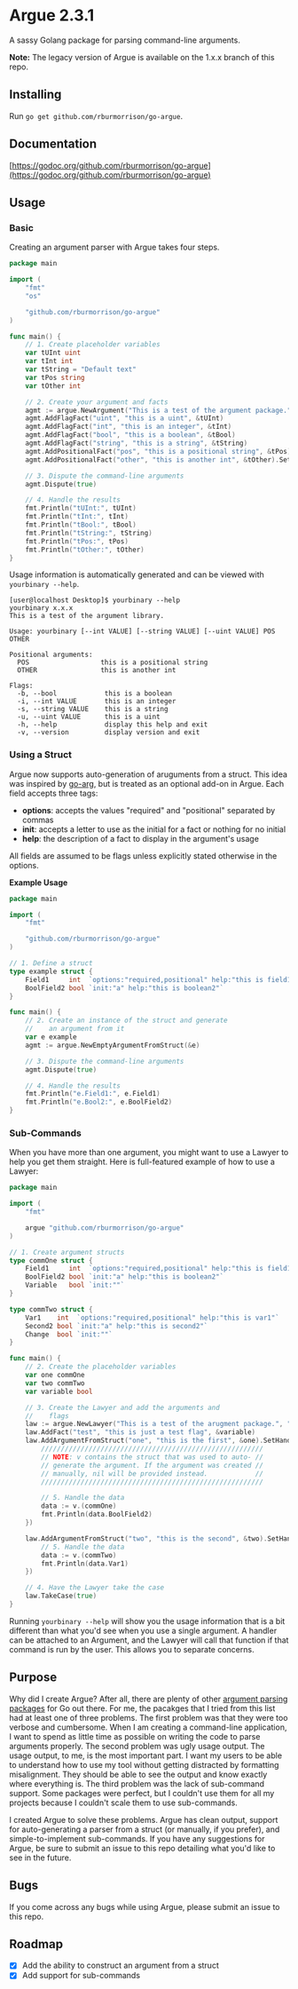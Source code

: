 # Argue 2.3.1

A sassy Golang package for parsing command-line arguments.

**Note:** The legacy version of Argue is available on the 1.x.x branch of this repo.

## Installing

Run `go get github.com/rburmorrison/go-argue`.

## Documentation

[https://godoc.org/github.com/rburmorrison/go-argue](https://godoc.org/github.com/rburmorrison/go-argue)

## Usage

### Basic

Creating an argument parser with Argue takes four steps.

```go
package main

import (
	"fmt"
	"os"

	"github.com/rburmorrison/go-argue"
)

func main() {
	// 1. Create placeholder variables
	var tUInt uint
	var tInt int
	var tString = "Default text"
	var tPos string
	var tOther int

	// 2. Create your argument and facts
	agmt := argue.NewArgument("This is a test of the argument package.", "x.x.x") // or argue.NewEmptyArgument()
	agmt.AddFlagFact("uint", "this is a uint", &tUInt)
	agmt.AddFlagFact("int", "this is an integer", &tInt)
	agmt.AddFlagFact("bool", "this is a boolean", &tBool)
	agmt.AddFlagFact("string", "this is a string", &tString)
	agmt.AddPositionalFact("pos", "this is a positional string", &tPos)
	agmt.AddPositionalFact("other", "this is another int", &tOther).SetRequired(false)

	// 3. Dispute the command-line arguments
	agmt.Dispute(true)

	// 4. Handle the results
	fmt.Println("tUInt:", tUInt)
	fmt.Println("tInt:", tInt)
	fmt.Println("tBool:", tBool)
	fmt.Println("tString:", tString)
	fmt.Println("tPos:", tPos)
	fmt.Println("tOther:", tOther)
}
```

Usage information is automatically generated and can be viewed with `yourbinary --help`.

```
[user@localhost Desktop]$ yourbinary --help
yourbinary x.x.x
This is a test of the argument library.

Usage: yourbinary [--int VALUE] [--string VALUE] [--uint VALUE] POS OTHER

Positional arguments:
  POS                  this is a positional string
  OTHER                this is another int

Flags:
  -b, --bool            this is a boolean
  -i, --int VALUE       this is an integer
  -s, --string VALUE    this is a string
  -u, --uint VALUE      this is a uint
  -h, --help            display this help and exit
  -v, --version         display version and exit
```

### Using a Struct

Argue now supports auto-generation of aruguments from a struct. This idea was inspired by [go-arg](https://github.com/alexflint/go-arg), but is treated as an optional add-on in Argue. Each field accepts three tags:

- **options**: accepts the values "required" and "positional" separated by commas
- **init**: accepts a letter to use as the initial for a fact or nothing for no initial
- **help**: the description of a fact to display in the argument's usage

All fields are assumed to be flags unless explicitly stated otherwise in the options.

**Example Usage**

```go
package main

import (
	"fmt"

	"github.com/rburmorrison/go-argue"
)

// 1. Define a struct
type example struct {
	Field1     int  `options:"required,positional" help:"this is field1"`
	BoolField2 bool `init:"a" help:"this is boolean2"`
}

func main() {
	// 2. Create an instance of the struct and generate
	//    an argument from it
	var e example
	agmt := argue.NewEmptyArgumentFromStruct(&e)

	// 3. Dispute the command-line arguments
	agmt.Dispute(true)

	// 4. Handle the results
	fmt.Println("e.Field1:", e.Field1)
	fmt.Println("e.Bool2:", e.BoolField2)
}
```

### Sub-Commands
When you have more than one argument, you might want to use a Lawyer to help you get them straight. Here is full-featured example of how to use a Lawyer:

```go
package main

import (
	"fmt"

	argue "github.com/rburmorrison/go-argue"
)

// 1. Create argument structs
type commOne struct {
	Field1     int  `options:"required,positional" help:"this is field1"`
	BoolField2 bool `init:"a" help:"this is boolean2"`
	Variable   bool `init:""`
}

type commTwo struct {
	Var1    int  `options:"required,positional" help:"this is var1"`
	Second2 bool `init:"a" help:"this is second2"`
	Change  bool `init:""`
}

func main() {
	// 2. Create the placeholder variables
	var one commOne
	var two commTwo
	var variable bool

	// 3. Create the Lawyer and add the arguments and
	//    flags
	law := argue.NewLawyer("This is a test of the arugment package.", "x.x.x")
	law.AddFact("test", "this is just a test flag", &variable)
	law.AddArgumentFromStruct("one", "this is the first", &one).SetHandler(func(v interface{}) {
		////////////////////////////////////////////////////////
		// NOTE: v contains the struct that was used to auto- //
		// generate the argument. If the argument was created //
		// manually, nil will be provided instead.            //
		////////////////////////////////////////////////////////

		// 5. Handle the data
		data := v.(commOne)
		fmt.Println(data.BoolField2)
	})

	law.AddArgumentFromStruct("two", "this is the second", &two).SetHandler(func(v interface{}) {
		// 5. Handle the data
		data := v.(commTwo)
		fmt.Println(data.Var1)
	})

	// 4. Have the Lawyer take the case
	law.TakeCase(true)
}
```

Running `yourbinary --help` will show you the usage information that is a bit different than what you'd see when you use a single argument. A handler can be attached to an Argument, and the Lawyer will call that function if that command is run by the user. This allows you to separate concerns. 

## Purpose

Why did I create Argue? After all, there are plenty of other [argument parsing packages](https://github.com/avelino/awesome-go#command-line) for Go out there. For me, the pacakges that I tried from this list had at least one of three problems. The first problem was that they were too verbose and cumbersome. When I am creating a command-line application, I want to spend as little time as possible on writing the code to parse arguments properly. The second problem was ugly usage output. The usage output, to me, is the most important part. I want my users to be able to understand how to use my tool without getting distracted by formatting misalignment. They should be able to see the output and know exactly where everything is. The third problem was the lack of sub-command support. Some packages were perfect, but I couldn't use them for all my projects because I couldn't scale them to use sub-commands.

I created Argue to solve these problems. Argue has clean output, support for auto-generating a parser from a struct (or manually, if you prefer), and simple-to-implement sub-commands. If you have any suggestions for Argue, be sure to submit an issue to this repo detailing what you'd like to see in the future.

## Bugs

If you come across any bugs while using Argue, please submit an issue to this repo.

## Roadmap

- [x] Add the ability to construct an argument from a struct
- [x] Add support for sub-commands